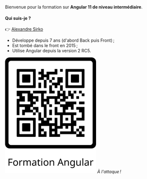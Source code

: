 Bienvenue pour la formation sur **Angular 11 de niveau intermédiaire**.

#### Qui suis-je ?

:point_right: [Alexandre Sirko](mailto:sirko.alexandre@gmail.com)

- Développe depuis 7 ans (d'abord Back puis Front) ;
- Est tombé dans le front en 2015 ;
- Utilise Angular depuis la version 2 RC5.

<img src="./assets/1.introduction/Formation_Angular.png" style="max-width: 300px" alt="QR code pour accéder à la formation"></img>
_À l'attaque !_
